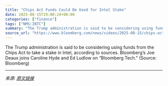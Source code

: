 ```yaml
---
title: "Chips Act Funds Could Be Used for Intel Stake"
date: 2025-08-15T19:00:24+08:00
categories: ["finance"]
tags: ["NMS:INTC"]
summary: "The Trump administration is said to be considering using funds from the Chips Act to take a stake in Intel, according to sources. Bloomberg’s Joe Deaux joins Caroline Hyde and Ed Ludlow on “Bloomberg "
source_url: "https://www.bloomberg.com/news/videos/2025-08-15/chips-act-funds-could-be-used-for-intel-stake-video"
---
```


The Trump administration is said to be considering using funds from the Chips Act to take a stake in Intel, according to sources. Bloomberg’s Joe Deaux joins Caroline Hyde and Ed Ludlow on “Bloomberg Tech.” (Source: Bloomberg)

---

*来源: [原文链接](https://www.bloomberg.com/news/videos/2025-08-15/chips-act-funds-could-be-used-for-intel-stake-video)*
